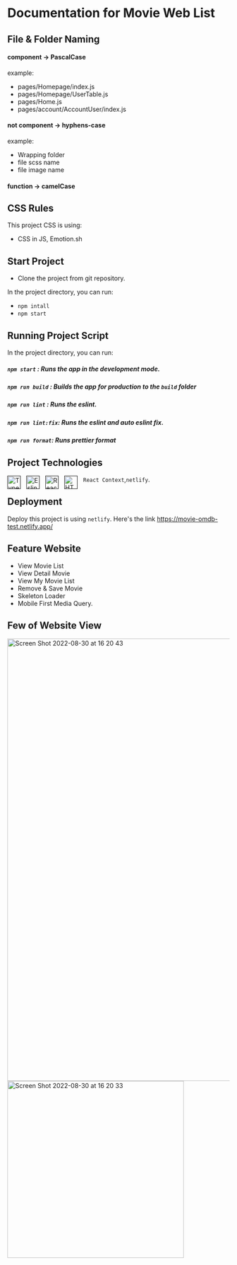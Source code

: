 # Documentation for Movie Web List

## File & Folder Naming

#### component -> PascalCase

example:

- pages/Homepage/index.js
- pages/Homepage/UserTable.js
- pages/Home.js
- pages/account/AccountUser/index.js

#### not component -> hyphens-case

example:

- Wrapping folder
- file scss name
- file image name

#### function -> camelCase

## CSS Rules
This project CSS is using: 
- CSS in JS, Emotion.sh

## Start Project
- Clone the project from git repository.

In the project directory, you can run:

- `npm intall`
- `npm start`

## Running Project Script
In the project directory, you can run:

##### `npm start` : Runs the app in the development mode.
##### `npm run build` : Builds the app for production to the `build` folder
##### `npm run lint` : Runs the eslint.
##### `npm run lint:fix`: Runs the eslint and auto eslint fix.
##### `npm run format`: Runs prettier format


## Project Technologies
[<img align="left" alt="Typescript" width="30px" src="https://cdn.jsdelivr.net/gh/devicons/devicon/icons/typescript/typescript-original.svg" style="padding-right:10px;" />]()[<img align="left" alt="Eslint" width="30px" src="https://cdn.jsdelivr.net/gh/devicons/devicon/icons/eslint/eslint-original.svg" style="padding-right:10px;" />]()[<img align="left" alt="React" width="30px" src="https://cdn.jsdelivr.net/gh/devicons/devicon/icons/react/react-original.svg" style="padding-right:10px;" />]()[<img align="left" alt="HTML5" width="30px" src="https://cdn.jsdelivr.net/gh/devicons/devicon/icons/html5/html5-original.svg" style="padding-right:10px;" />]()`React Context`,`netlify`.


## Deployment
Deploy this project is using `netlify`. Here's the link https://movie-omdb-test.netlify.app/

## Feature Website
- View Movie List
- View Detail Movie
- View My Movie List
- Remove & Save Movie
- Skeleton Loader
- Mobile First Media Query.


## Few of Website View

<img width="1000" alt="Screen Shot 2022-08-30 at 16 20 43" src="https://user-images.githubusercontent.com/40421876/187401729-291eff4d-08d7-432c-960a-7601daa0a9de.png">
<img width="400" alt="Screen Shot 2022-08-30 at 16 20 33" src="https://user-images.githubusercontent.com/40421876/187401749-93367ee6-811e-4166-b1c0-19258afa80bc.png">
